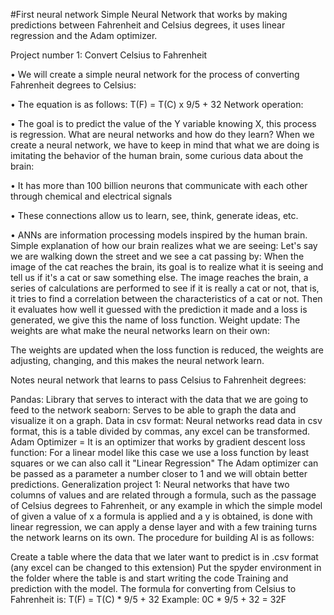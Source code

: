 #First neural network 
Simple Neural Network that works by making predictions between Fahrenheit and Celsius degrees, it uses linear regression and the Adam optimizer.

Project number 1: Convert Celsius to Fahrenheit

• We will create a simple neural network for the process of converting Fahrenheit degrees to Celsius:

• The equation is as follows: T(F) = T(C) x 9/5 + 32 Network operation:

• The goal is to predict the value of the Y variable knowing X, this process is regression.
What are neural networks and how do they learn? When we create a neural network, we have to keep in mind that what we are doing is imitating the behavior of the human brain, some curious data about the brain:

• It has more than 100 billion neurons that communicate with each other through chemical and electrical signals

• These connections allow us to learn, see, think, generate ideas, etc.

• ANNs are information processing models inspired by the human brain. Simple explanation of how our brain realizes what we are seeing: Let's say we are walking down the street and we see a cat passing by: When the image of the cat reaches the brain, its goal is to realize what it is seeing and tell us if it's a cat or saw something else. The image reaches the brain, a series of calculations are performed to see if it is really a cat or not, that is, it tries to find a correlation between the characteristics of a cat or not. Then it evaluates how well it guessed with the prediction it made and a loss is generated, we give this the name of loss function. Weight update: The weights are what make the neural networks learn on their own:

The weights are updated when the loss function is reduced, the weights are adjusting, changing, and this makes the neural network learn.

Notes neural network that learns to pass Celsius to Fahrenheit degrees:

Pandas: Library that serves to interact with the data that we are going to feed to the network
seaborn: Serves to be able to graph the data and visualize it on a graph.
Data in csv format: Neural networks read data in csv format, this is a table divided by commas, any excel can be transformed.
Adam Optimizer = It is an optimizer that works by gradient descent
loss function: For a linear model like this case we use a loss function by least squares or we can also call it "Linear Regression"
The Adam optimizer can be passed as a parameter a number closer to 1 and we will obtain better predictions.
Generalization project 1: Neural networks that have two columns of values and are related through a formula, such as the passage of Celsius degrees to Fahrenheit, or any example in which the simple model of given a value of x a formula is applied and a y is obtained, is done with linear regression, we can apply a dense layer and with a few training turns the network learns on its own. The procedure for building AI is as follows:

Create a table where the data that we later want to predict is in .csv format (any excel can be changed to this extension)
Put the spyder environment in the folder where the table is and start writing the code
Training and prediction with the model.
The formula for converting from Celsius to Fahrenheit is: T(F) = T(C) * 9/5 + 32 Example: 0C * 9/5 + 32 = 32F
